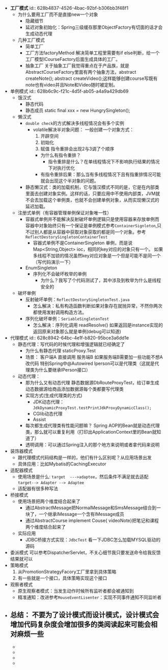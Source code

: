 - **工厂模式**
  id:: 628b4837-4526-4bac-92bf-b306bb3f48f1
	- 为什么要用工厂而不是直接new一个对象
		- 隐藏细节
		- 延迟对象初始化：Spring三级缓存那里ObjectFactory有切面的话才会生成动态代理
	- 几种工厂模式
		- 简单工厂
		- 工厂方法factoryMethod
		  解决简单工程里需要有if else判断，给一个工厂模型ICourseFactory后面生成具体的工厂。
		- 抽象工厂
		  关于抽象工厂我觉得重点在于产品族，就是AbstractCourseFactory里面有两个抽象方法，abstract createNote(); abstract createVideo();这样能够创建course写既有note也有video并且Note和Video随时被定制。
- 单例模式
  id:: 628b6c9c-f21c-4d5f-ab05-a4a9a429db69
	- 饿汉式
		- 静态代码
		- 静态成员 static final  xxx = new HungrySingleton();
	- 懒汉式
		- `double check`的方式解决多线程情况会有多个实例
			- volatile解决半对象问题：
			  一般创建一个对象方式：
			  1. 开辟空间
			  2. 初始化
			  3. 赋值
			  指令重排会出现2与3调了个顺序
				- 为什么有指令重排？
					- 指令重排是什么？在单线程情况下不影响执行结果的情况下对执行优化
				- 有指令重排后果：那么当有多线程情况下且有指重排情况可能就会出现这个半对象的问题。
		- 静态懒汉式：类的加载机制，它与饿汉模式不同的是，它是在内部类里面去创建对象实例。这样的话，只要应用中不使用内部类，JVM就不会去加载这个单例类，也就不会创建单例对象，从而实现懒汉式的延迟加载。
	- 注册式单例（有容器管理单例保证对象唯一性）
		- 容器式单例并不能解决反射破坏单例逻辑只是使用容器来存放单例而容器中对象始终只有一个保证是单例模式参考`ContainerSignleton`,只不过别人都是从容器中获取对象获取的都是同一个对象。参考`ReflectDestorySingletonContainerTest`
			- 容器式单例不是ContainerSingleton 单例，而是说Map<String,Object> ioc，相同的key对应的对象只有一个。
			  如果多线程不加锁的情况虽然key对应对象是一个但是可能不是同一个（写代码演示一下）
		- EnumSingleton
			- 序列化不会破坏枚举的单例
				- 为什么？我写了个代码测试了，其中涉及到枚举为什么是线程安全的
	- 破坏单例
		- 反射破坏单例：`ReflectDestorySingletonTest.java`
			- 怎么解决：私有构造函数判断如果对象存在就抛异常，不然你两次都使用发射调用构造方法。
		- 序列化破坏单例：`SeriableSingletonTest`
			- 怎么解决：序列化调用 readResolve() 如果返回是instance实现的返回原来对象那么就是单例(debug可以知道)
- 代理模式
  id:: 628c8942-64bc-4e1f-b820-95bce3a6dd1e
	- 静态代理：写代码的时候代理和增强逻辑就已经确定了
		- 为什么有静态代理
		  staticProxy.Test
		- 场景：
		  客户端A  直接调用 服务端B
		  如果服务端B需要加一些功能不想A改代码
		  特别Spring中@Autowired Iperson可以是代理类（这就是代理类为什么要继承IPerson接口）
	- 动态代理：
		- 那为什么又有动态代理
		  静态数据源DbRouteProxyTest，给订单生成动态数据源给商品添加数据源每个类都要写代理类
		- 实现方式(生成代理类的方式)
			- JDK动态代理：`JdkDynamicProxyTest.testPrintJdkProxyDynamicClass();`
			- CGlib动态代理
			- Assist
		- 每次都生成代理类有性能问题嘛？
		  Spring AOP的Bean就是动态代理类，那么就可以重复利用（打印出ApplicationContext里的Bean就知道了）
		- 透明调用：可以通过Spring注入的那个地方来说明或者拿代码来说明
- 装饰器模式
	- 跟代理模式代码结构是一样的，他们有什么区别呢？从应用场景出发
	- 具体应用：比如Mybatis的CachingExecutor
- 适配器模式
	- 使用场景是什么: `target  --->adaptee`，然后条件不满足就去适配`target--> Adapter --> Adaptee`
	- 适配器有很多种写法
- 桥接模式
	- 使用场景把两个维度结合起来了
		- 通过AbstractMessage把NormalMessage和SmsMessage结合到一块了，一个继承IMessage一个含有IMessage成员
		- 通过AbstractCourse implement Couse{ videoNote}把笔记和课程两个维度结合起来了
	- 实际应用
		- JDBC桥接方式实现：`JdbcTest` 看一下JDBC怎么加载MYSQL驱动的源码
- 委派模式
  可以参考DispatcherServlet，不关心细节我只要发送命令给我反馈结果就可以
- 策略模式
  1. 从PromotionStrategyFacory工厂里拿到具体策略
  2. 有一些就是一个接口，具体策略实现这个接口
- 观察者模式
	- 原生观察者模式：当发生动作时候所有监听者都会被通知到
	- 精准通知：改进参考`MouseEventLisenter`：实现不同事件通知不同监听者
- 总结：
  不要为了设计模式而设计模式，设计模式会增加代码复杂度会增加很多的类阅读起来可能会相对麻烦一些
	-
	-
	-
	-
	-